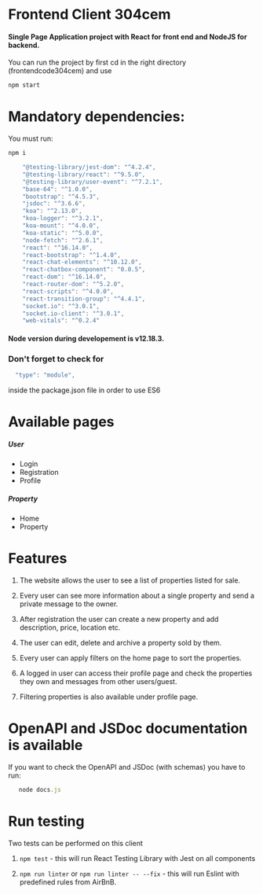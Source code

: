 # Frontend Client 304cem

#### Single Page Application project with React for front end and NodeJS for backend. 

You can run the project by first cd in the right directory (frontendcode304cem) and use 

```javascript
npm start
```

# Mandatory dependencies:

You must run:
```javascript
npm i
```

```javascript
    "@testing-library/jest-dom": "^4.2.4",
    "@testing-library/react": "^9.5.0",
    "@testing-library/user-event": "^7.2.1",
    "base-64": "^1.0.0",
    "bootstrap": "^4.5.3",
    "jsdoc": "^3.6.6",
    "koa": "^2.13.0",
    "koa-logger": "^3.2.1",
    "koa-mount": "^4.0.0",
    "koa-static": "^5.0.0",
    "node-fetch": "^2.6.1",
    "react": "^16.14.0",
    "react-bootstrap": "^1.4.0",
    "react-chat-elements": "^10.12.0",
    "react-chatbox-component": "0.0.5",
    "react-dom": "^16.14.0",
    "react-router-dom": "^5.2.0",
    "react-scripts": "^4.0.0",
    "react-transition-group": "^4.4.1",
    "socket.io": "^3.0.1",
    "socket.io-client": "^3.0.1",
    "web-vitals": "^0.2.4"
```

#### Node version during developement is v12.18.3.

### Don't forget to check for 
```javascript
  "type": "module",
``` 
inside the package.json file in order to use ES6

# Available pages

 ##### User
 * Login
 * Registration
 * Profile
 
 ##### Property
 * Home
 * Property

# Features 

1. The website allows the user to see a list of properties listed for sale. 

2. Every user can see more information about a single property and send a private message to the owner.

3. After registration the user can create a new property and add description, price, location etc.

4. The user can edit, delete and archive a property sold by them.

5. Every user can apply filters on the home page to sort the properties.

6. A logged in user can access their profile page and check the properties they own and messages from other users/guest.

7. Filtering properties is also available under profile page.

# OpenAPI and JSDoc documentation is available

If you want to check the OpenAPI and JSDoc (with schemas) you have to run:

```javascript
   node docs.js
``` 

# Run testing

Two tests can be performed on this client

1. ```npm test``` - this will run React Testing Library with Jest on all components

2. ```npm run linter``` or ```npm run linter -- --fix``` - this will run Eslint with predefined rules from AirBnB. 
